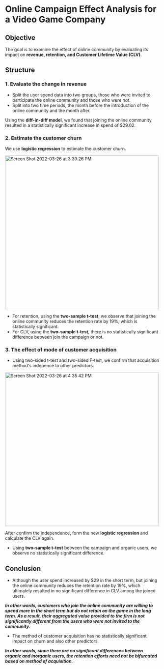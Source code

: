 # Online Campaign Effect Analysis for a Video Game Company
## Objective
The goal is to examine the effect of online community by evaluating its impact on **revenue, retention, and Customer Lifetime Value (CLV).**

## Structure
### 1. Evaluate the change in revenue
- Split the user spend data into two groups, those who were invited to participate the online community and those who were not.
- Split into two time periods, the month before the introduction of the online community and the month after.

Using the **diff-in-diff model**, we found that joining the online community resulted in a statistically significant increase in spend of $29.02.

### 2. Estimate the customer churn
We use **logistic regression** to estimate the customer churn.

<img width="500" alt="Screen Shot 2022-03-26 at 3 39 26 PM" src="https://user-images.githubusercontent.com/98130185/160259296-f436e479-009f-4fca-b495-92994cc45471.png">

- For retention, using the **two-sample t-test**, we observe that joining the online community reduces the retention rate by 19%, which is statistically significant.
- For CLV, using the **two-sample t-test**, there is no statistically significant difference between join the campaign or not.

### 3. The effect of mode of customer acquisition
- Using two-sided t-test and two-sided F-test, we confirm that acquisition method's indepence to other predictors.

<img width="500" alt="Screen Shot 2022-03-26 at 4 35 42 PM" src="https://user-images.githubusercontent.com/98130185/160260541-4a06a07d-7d51-433a-b7b0-f54a887e9985.png">

After confirm the independence, form the new **logistic regression** and calculate the CLV again.

- Using **two-sample t-test** between the campaign and organic users, we observe no statistically significant difference.
## Conclusion
- Although the user spend increased by $29 in the short term, but joining the online community reduces the retention rate by 19%, which ultimately resulted in no significant difference in CLV among the joined users.

***In other words, customers who join the online community are willing to spend more in the short term but do not retain on the game in the long term. As a result, their aggregated value provided to the firm is not significantly different from the users who were not invited to the community.***

- The method of customer acquisition has no statistically significant impact on churn and also other predictors.

***In other words, since there are no significant differences between organic and inorganic users, the retention efforts need not be bifurcated based on method of acquisition.***
